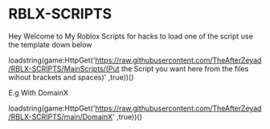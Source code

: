 # RBLX-SCRIPTS

Hey Welcome to My Roblox Scripts for hacks to load one of the script use the template down below 

loadstring(game:HttpGet('https://raw.githubusercontent.com/TheAfterZeyad/RBLX-SCRIPTS/MainScripts/(Put the Script you want here from the files wihout brackets and spaces)' ,true))()

E.g With DomainX

loadstring(game:HttpGet('https://raw.githubusercontent.com/TheAfterZeyad/RBLX-SCRIPTS/main/DomainX' ,true))()


